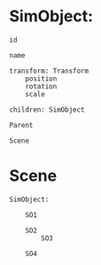 # SimObject:

    id

    name

    transform: Transform
        position
        rotation
        scale

    children: SimObject

    Parent

    Scene

# Scene

    SimObject:

        SO1

        SO2
            SO3

        SO4
